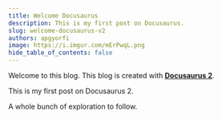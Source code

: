 ```yaml
---
title: Welcome Docusaurus
description: This is my first post on Docusaurus.
slug: welcome-docusaurus-v2
authors: apgyorfi
image: https://i.imgur.com/mErPwqL.png
hide_table_of_contents: false
---
```


Welcome to this blog. This blog is created with [**Docusaurus 2**](https://docusaurus.io/).

<!-- truncate -->

This is my first post on Docusaurus 2.

A whole bunch of exploration to follow.